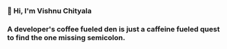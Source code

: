 ### 👋 Hi, I'm Vishnu Chityala

### A developer's coffee fueled den is just a caffeine fueled quest to find the one missing semicolon.
